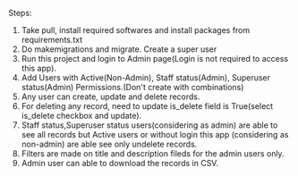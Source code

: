 
Steps:

1. Take pull, install required softwares and install packages from requirements.txt
2. Do makemigrations and migrate. Create a super user
3. Run this project and login to Admin page(Login is not required to access this app).
4. Add Users with Active(Non-Admin), Staff status(Admin), Superuser status(Admin) Permissions.(Don't create with combinations)
5. Any user can create, update and delete records.
6. For deleting any record, need to update is_delete field is True(select is_delete checkbox and update).
6. Staff status,Superuser status users(considering as admin) are able to see all records but Active users or without login this app (considering as non-admin) are able see only undelete records.
7. Filters are made on title and description fileds for the admin users only.
8. Admin user can able to download the records in CSV.
